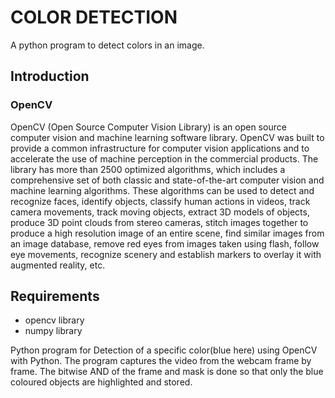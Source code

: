 # COLOR DETECTION #

A python program to detect colors in an image.

## Introduction ##

### OpenCV ###

OpenCV (Open Source Computer Vision Library) is an open source computer vision and machine learning software library. OpenCV was built to provide a common infrastructure for computer vision applications and to accelerate the use of machine perception in the commercial products. The library has more than 2500 optimized algorithms, which includes a comprehensive set of both classic and state-of-the-art computer vision and machine learning algorithms. These algorithms can be used to detect and recognize faces, identify objects, classify human actions in videos, track camera movements, track moving objects, extract 3D models of objects, produce 3D point clouds from stereo cameras, stitch images together to produce a high resolution image of an entire scene, find similar images from an image database, remove red eyes from images taken using flash, follow eye movements, recognize scenery and establish markers to overlay it with augmented reality, etc.

## Requirements ##
- opencv library
- numpy library

Python program for Detection of a specific color(blue here) using OpenCV with Python. The program captures the video from the webcam frame by frame. The bitwise AND of the frame and mask is done so
that only the blue coloured objects are highlighted and stored. 


